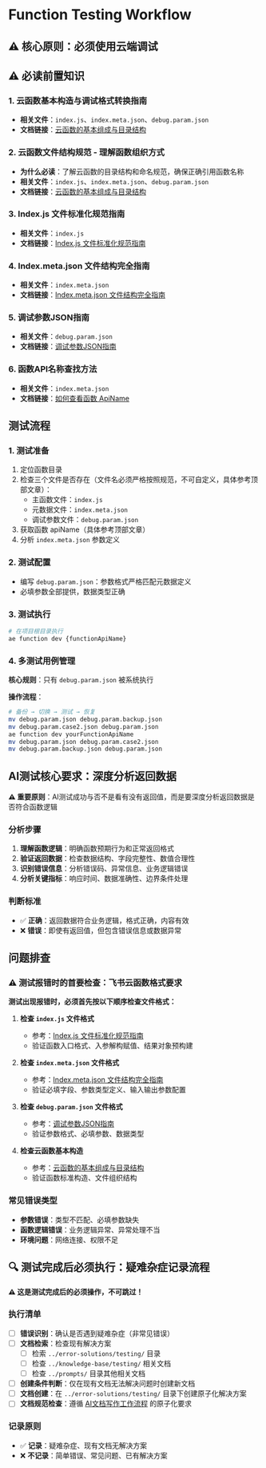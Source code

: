 # Function Testing Workflow

## ⚠️ 核心原则：必须使用云端调试

## ⚠️ 必读前置知识

### 1. 云函数基本构造与调试格式转换指南
- **相关文件**：`index.js`、`index.meta.json`、`debug.param.json`
- **文档链接**：[云函数的基本组成与目录结构](../../knowledge-base/function-management/cloud-function-basic-structure-and-directory.md)

### 2. 云函数文件结构规范 - 理解函数组织方式
- **为什么必读**：了解云函数的目录结构和命名规范，确保正确引用函数名称
- **相关文件**：`index.js`、`index.meta.json`、`debug.param.json`
- **文档链接**：[云函数的基本组成与目录结构](../../knowledge-base/function-management/cloud-function-basic-structure-and-directory.md)

### 3. Index.js 文件标准化规范指南
- **相关文件**：`index.js`
- **文档链接**：[Index.js 文件标准化规范指南](../../knowledge-base/function-management/index-js-standardization-guide.md)

### 4. Index.meta.json 文件结构完全指南
- **相关文件**：`index.meta.json`
- **文档链接**：[Index.meta.json 文件结构完全指南](../../knowledge-base/function-management/index-meta-json-structure-guide.md)

### 5. 调试参数JSON指南
- **相关文件**：`debug.param.json`
- **文档链接**：[调试参数JSON指南](../../knowledge-base/testing/debug-param-json-guide.md)

### 6. 函数API名称查找方法
- **相关文件**：`index.meta.json`
- **文档链接**：[如何查看函数 ApiName](../../knowledge-base/function-management/how-to-find-function-apiname.md)

## 测试流程

### 1. 测试准备
1. 定位函数目录
2. 检查三个文件是否存在（文件名必须严格按照规范，不可自定义，具体参考顶部文章）：
   - 主函数文件：`index.js`
   - 元数据文件：`index.meta.json`
   - 调试参数文件：`debug.param.json`
3. 获取函数 apiName（具体参考顶部文章）
4. 分析 `index.meta.json` 参数定义

### 2. 测试配置
- 编写 `debug.param.json`：参数格式严格匹配元数据定义
- 必填参数全部提供，数据类型正确

### 3. 测试执行
```bash
# 在项目根目录执行
ae function dev {functionApiName}
```

### 4. 多测试用例管理
**核心规则**：只有 `debug.param.json` 被系统执行

**操作流程**：
```bash
# 备份 → 切换 → 测试 → 恢复
mv debug.param.json debug.param.backup.json
mv debug.param.case2.json debug.param.json
ae function dev yourFunctionApiName
mv debug.param.json debug.param.case2.json
mv debug.param.backup.json debug.param.json
```

## AI测试核心要求：深度分析返回数据

**⚠️ 重要原则**：AI测试成功与否不是看有没有返回值，而是要深度分析返回数据是否符合函数逻辑

### 分析步骤
1. **理解函数逻辑**：明确函数预期行为和正常返回格式
2. **验证返回数据**：检查数据结构、字段完整性、数值合理性
3. **识别错误信息**：分析错误码、异常信息、业务逻辑错误
4. **分析关键指标**：响应时间、数据准确性、边界条件处理

### 判断标准
- ✅ **正确**：返回数据符合业务逻辑，格式正确，内容有效
- ❌ **错误**：即使有返回值，但包含错误信息或数据异常

## 问题排查

### ⚠️ 测试报错时的首要检查：飞书云函数格式要求

**测试出现报错时，必须首先按以下顺序检查文件格式：**

1. **检查 `index.js` 文件格式**
   - 参考：[Index.js 文件标准化规范指南](../../knowledge-base/function-management/index-js-standardization-guide.md)
   - 验证函数入口格式、入参解构赋值、结果对象预构建

2. **检查 `index.meta.json` 文件格式**
   - 参考：[Index.meta.json 文件结构完全指南](../../knowledge-base/function-management/index-meta-json-structure-guide.md)
   - 验证必填字段、参数类型定义、输入输出参数配置

3. **检查 `debug.param.json` 文件格式**
   - 参考：[调试参数JSON指南](../../knowledge-base/testing/debug-param-json-guide.md)
   - 验证参数格式、必填参数、数据类型

4. **检查云函数基本构造**
   - 参考：[云函数的基本组成与目录结构](../../knowledge-base/function-management/cloud-function-basic-structure-and-directory.md)
   - 验证函数标准构造、文件组织结构

### 常见错误类型
- **参数错误**：类型不匹配、必填参数缺失
- **函数逻辑错误**：业务逻辑异常、异常处理不当
- **环境问题**：网络连接、权限不足

## 🔍 测试完成后必须执行：疑难杂症记录流程

**⚠️ 这是测试完成后的必须操作，不可跳过！**

### 执行清单
- [ ] **错误识别**：确认是否遇到疑难杂症（非常见错误）
- [ ] **文档检索**：检查现有解决方案
  - [ ] 检索 `../error-solutions/testing/` 目录
  - [ ] 检查 `../knowledge-base/testing/` 相关文档
  - [ ] 检查 `../prompts/` 目录其他相关文档
- [ ] **创建条件判断**：仅在现有文档无法解决问题时创建新文档
- [ ] **文档创建**：在 `../error-solutions/testing/` 目录下创建原子化解决方案
- [ ] **文档规范检查**：遵循 [AI文档写作工作流程](../documentation-management/ai-documentation-writing-workflow.md) 的原子化要求

### 记录原则
- ✅ **记录**：疑难杂症、现有文档无解决方案
- ❌ **不记录**：简单错误、常见问题、已有解决方案